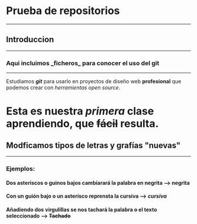# Prueba de repositorios 
___
## Introduccion 
---
### Aqui incluimos \_ficheros\_ para conocer el uso del git
***
Estudiamos ***git*** para usarlo en proyectos de diseño web **profesional** que podemos crear con *herramientas open source*.
# Esta es nuestra *primera* clase aprendiendo, que ~~fácil~~ resulta.
## Modficamos tipos de letras y grafías "nuevas"
---
### Ejemplos:
#### Dos asteriscos o guinos bajos cambiarará la palabra en negrita --> __negrita__
#### Con un guión bajo o un asterísco reprensta la cursiva --> *cursiva*
#### Añadiendo dos virgulillas se nos tachará la palabra o el texto seleccionado --> ~~Tachado~~


